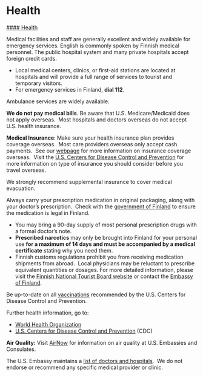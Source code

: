 # Health

[#### Health](javascript:void(0); "Health")

Medical facilities and staff are generally excellent and widely available for emergency services. English is commonly spoken by Finnish medical personnel. The public hospital system and many private hospitals accept foreign credit cards.

* Local medical centers, clinics, or first-aid stations are located at hospitals and will provide a full range of services to tourist and temporary visitors.
* For emergency services in Finland, **dial 112**.

Ambulance services are widely available.

**We do not pay medical bills**. Be aware that U.S. Medicare/Medicaid does not apply overseas.  Most hospitals and doctors overseas do not accept U.S. health insurance.

**Medical Insurance**: Make sure your health insurance plan provides coverage overseas.  Most care providers overseas only accept cash payments.  See our [webpage](https://travel.state.gov/content/travel/en/international-travel/before-you-go/your-health-abroad/Insurance_Coverage_Overseas.html) for more information on insurance coverage overseas.  Visit the [U.S. Centers for Disease Control and Prevention](https://wwwnc.cdc.gov/travel/page/insurance) for more information on type of insurance you should consider before you travel overseas.

We strongly recommend supplemental insurance to cover medical evacuation.

Always carry your prescription medication in original packaging, along with your doctor’s prescription.  Check with the [government of Finland](https://www.choosehealthcare.fi/medicines/bringing-medicines-to-finland/) to ensure the medication is legal in Finland.

* You may bring a 90-day supply of most personal prescription drugs with a formal doctor’s note.
* **Prescribed narcotics** may only be brought into Finland for your personal use **for a maximum of 14 days and must be accompanied by a medical certificate** stating why you need them.
* Finnish customs regulations prohibit you from receiving medication shipments from abroad.  Local physicians may be reluctant to prescribe equivalent quantities or dosages. For more detailed information, please visit the [Finnish National Tourist Board website](https://www.visitfinland.com/en/) or contact the [Embassy of Finland](http://www.finland.org/Public/Default.aspx).

Be up-to-date on all [vaccinations](http://wwwnc.cdc.gov/travel/page/vaccinations.htm) recommended by the U.S. Centers for Disease Control and Prevention.

Further health information, go to:

* [World Health Organization](https://www.who.int/countries/)
* [U.S. Centers for Disease Control and Prevention](http://wwwnc.cdc.gov/travel/page/vaccinations.htm) (CDC)

**Air Quality:** Visit [AirNow](https://www.airnow.gov/international/us-embassies-and-consulates/) for information on air quality at U.S. Embassies and Consulates.

The U.S. Embassy maintains a [list of doctors and hospitals](https://fi.usembassy.gov/medical-assistance/).  We do not endorse or recommend any specific medical provider or clinic.